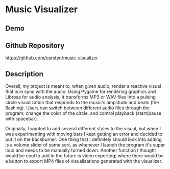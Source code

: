 # Music Visualizer

## Demo


## Github Repository
https://github.com/carstyn/music-visualizer

## Description
Overall, my project is meant to, when given audio, render a reactive visual that is in sync with the audio. Using Pygame for rendering graphics and Librosa for audio analysis, it transforms MP3 or WAV files into a pulsing circle visualization that responds to the music's amplitude and beats (the flashing). Users can switch between different audio files through the program, change the color of the circle, and control playback (start/pause with spacebar). 

Originally, I wanted to add several different styles to the visual, but when I was experimenting with moving bars I kept getting an error and decided to put it on the backburner. One thing that I definitely should look into adding is a volume slider of some sort, as whenever I launch the program it's super loud and needs to be manually turned down. Another function I thought would be cool to add in the future is video exporting; where there would be a button to export MP4 files of visualizations generated with the visualizer.

